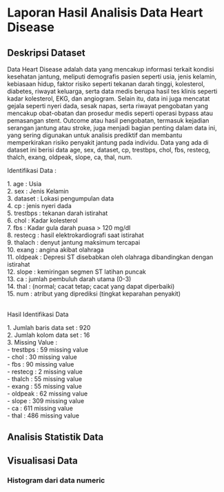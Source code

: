 # Laporan Hasil Analisis Data Heart Disease
<h2>Deskripsi Dataset</h1>
<p>Data Heart Disease adalah data yang mencakup informasi terkait kondisi kesehatan jantung, meliputi demografis pasien seperti usia, jenis kelamin, kebiasaan hidup, faktor risiko seperti tekanan darah tinggi, kolesterol, diabetes, riwayat keluarga, serta data medis berupa hasil tes klinis seperti kadar kolesterol, EKG, dan angiogram. Selain itu, data ini juga mencatat gejala seperti nyeri dada, sesak napas, serta riwayat pengobatan yang mencakup obat-obatan dan prosedur medis seperti operasi bypass atau pemasangan stent. Outcome atau hasil pengobatan, termasuk kejadian serangan jantung atau stroke, juga menjadi bagian penting dalam data ini, yang sering digunakan untuk analisis prediktif dan membantu memperkirakan risiko penyakit jantung pada individu. Data yang ada di dataset ini berisi data age, sex, dataset, cp, trestbps, chol, fbs, restecg, thalch, exang, oldpeak, slope, ca, thal, num.</p>
<p>Identifikasi Data :</p>
1. age : Usia <br/>
2. sex : Jenis Kelamin <br/>
3. dataset : Lokasi pengumpulan data <br/>
4. cp : jenis nyeri dada <br/>
5. trestbps : tekanan darah istirahat <br/> 
6. chol : Kadar kolesterol <br/>
7. fbs :  Kadar gula darah puasa > 120 mg/dl <br/>
8. restecg : hasil elektrokardiografi saat istirahat <br/>
9. thalach : denyut jantung maksimum tercapai <br/>
10. exang : angina akibat olahraga <br/>
11. oldpeak : Depresi ST disebabkan oleh olahraga dibandingkan dengan istirahat <br/>
12. slope : kemiringan segmen ST latihan puncak <br/>
13. ca : jumlah pembuluh darah utama (0-3) <br/>
14. thal : (normal; cacat tetap; cacat yang dapat diperbaiki) <br/>
15. num : atribut yang diprediksi (tingkat keparahan penyakit) <br/>
<br/>
<p>Hasil Identifikasi Data</p>
1. Jumlah baris data set : 920 <br/>
2. Jumlah kolom data set : 16 <br/>
3. Missing Value : <br/>
- trestbps : 59 missing value<br/>
- chol : 30 missing value<br/>
- fbs : 90 missing value<br/>
- restecg : 2 missing value<br/>
- thalch : 55 missing value<br/>
- exang : 55 missing value<br/>
- oldpeak : 62 missing value<br/>
- slope : 309 missing value<br/>
- ca : 611 missing value<br/>
- thal : 486 missing value<br/>
<h2>Analisis Statistik Data</h2>

<h2>Visualisasi Data</h2>
<h3>Histogram dari data numeric</h3>
